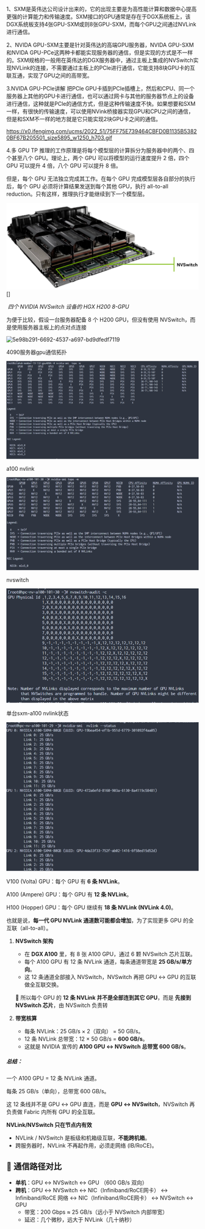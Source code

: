 1、SXM是英伟达公司设计出来的，它的出现主要是为高性能计算和数据中心提高更强的计算能力和传输速度。SXM接口的GPU通常是存在于DGX系统板上，该DGX系统板支持4张GPU-SXM或则8张GPU-SXM，而每个GPU之间通过NVLink进行通信。

2、NVIDA GPU-SXM主要是针对英伟达的高端GPU服务器，NVIDA GPU-SXM和NVIDA GPU-PCe这两种卡都能实现服务器的通信，但是实现的方式是不一样的。SXM规格的一般用在英伟达的DGX服务器中，通过主板上集成的NVSwitch实现NVLink的连接，不需要通过主板上的PCle进行通信，它能支持8块GPU卡的互联互通，实现了GPU之间的高带宽。

3.NVIDA GPU-PCle讲解
把PCle GPU卡插到PCIe插槽上，然后和CPU、同一个服务器上其他的GPU卡进行通信，也可以通过网卡与其他的服务器节点上的设备进行通信，这种就是PCle的通信方式，但是这种传输速度不快。如果想要和SXM一样，有很快的传输速度，可以使用NVink桥接器实现GPU和CPU之间的通信，但是和SXM不一样的地方就是它只能实现2块GPU卡之间的通信。

https://x0.ifengimg.com/ucms/2022_51/75FF75E739464CBFD0B1135B53820BF67B205501_size5895_w1250_h703.gif

4.多 GPU TP 推理的工作原理是将每个模型层的计算拆分为服务器中的两个、四个甚至八个 GPU。理论上，两个 GPU 可以将模型的运行速度提升 2 倍，四个 GPU 可以提升 4 倍，八个 GPU 可以提升 8 倍。

但是，每个 GPU 无法独立完成其工作。在每个 GPU 完成模型层各自部分的执行后，每个 GPU 必须将计算结果发送到每个其他 GPU，执行 all-to-all reduction。只有这样，推理执行才能继续到下一个模型层。

![ef885948-752a-4000-9448-ac48c86a9124](./ef885948-752a-4000-9448-ac48c86a9124.png)[]

​								*四个 NVIDIA NVSwitch 设备的 HGX H200 8-GPU*

为便于比较，假设一台服务器配备 8 个 H200 GPU，但没有使用 NVSwitch，而是使用服务器主板上的点对点连接

![5e98b291-6692-4537-a697-bd9dfedf7119](./5e98b291-6692-4537-a697-bd9dfedf7119-1755683569227-4.png)

4090服务器gpu通信拓扑

![ae508337-62f7-439e-a086-892ed60a625f](./ae508337-62f7-439e-a086-892ed60a625f.png)

a100 nvlink

![b2540be5-f667-45b5-81f4-1b2c329bd6f0](./b2540be5-f667-45b5-81f4-1b2c329bd6f0.png)

nvswitch

![031ed3c3-ae1e-45e8-bdc1-7760224941ed](./031ed3c3-ae1e-45e8-bdc1-7760224941ed.png)

单台sxm-a100 nvlink状态

![cab1ae89-884b-4184-9081-d681889fca67](./cab1ae89-884b-4184-9081-d681889fca67.png)

V100 (Volta) GPU：每个 GPU 有 **6 条 NVLink**。

A100 (Ampere) GPU：每个 GPU 有 **12 条 NVLink**。

H100 (Hopper) GPU：每个 GPU 继续有 **18 条 NVLink (NVLink 4.0)**。

也就是说，**每一代 GPU NVLink 通道数可能都会增加**，为了实现更多 GPU 的全互联（all-to-all）。

1. **NVSwitch 架构**

   - 在 **DGX A100** 里，有 8 张 A100 GPU，通过 6 颗 NVSwitch 芯片互联。
   - 每个 A100 GPU 有 12 条 NVLink 通道，每条通道带宽是 **25 GB/s/单方向**。
   - 这 12 条通道全部接入 NVSwitch，NVSwitch 再把 GPU ↔ GPU 的互联做全互联交换。

   🔑 所以每个 GPU 的 **12 条 NVLink 并不是全部连到其它 GPU**，而是 **先接到 NVSwitch 芯片**，由 NVSwitch 负责转

1. **带宽核算**
   - 每条 NVLink：25 GB/s × 2（双向） = 50 GB/s。
   - 12 条 NVLink 总带宽：12 × 50 GB/s = **600 GB/s**。
   - 这就是 NVIDIA 宣传的 **A100 GPU ↔ NVSwitch 总带宽 600 GB/s**。

##### 总结：

一个 A100 GPU = 12 条 NVLink 通道。

每条 25 GB/s（单向），总带宽 600 GB/s。

这 12 条线并不是 GPU ↔ GPU 直连，而是 **GPU ↔ NVSwitch**，NVSwitch 再负责做 Fabric 内所有 GPU 的全互联。

**NVLink/NVSwitch 只在节点内有效**

- NVLink / NVSwitch 是板级和机箱级互联，**不能跨机箱**。
- 跨服务器时，NVLink 不再起作用，必须走网络 (IB/RoCE)。

## 🔹 通信路径对比

- **单机**：GPU ↔ NVSwitch ↔ GPU （600 GB/s 双向）
- **跨机**：GPU ↔ NVSwitch ↔ NIC（Infiniband/RoCE网卡） ↔ Infiniband/RoCE 网络 ↔ NIC（Infiniband/RoCE网卡） ↔ NVSwitch ↔ GPU
  - 带宽：200 Gbps ≈ 25 GB/s（远小于 NVSwitch 内部带宽）
  - 延迟：几个微秒，远大于 NVLink（几十纳秒）
